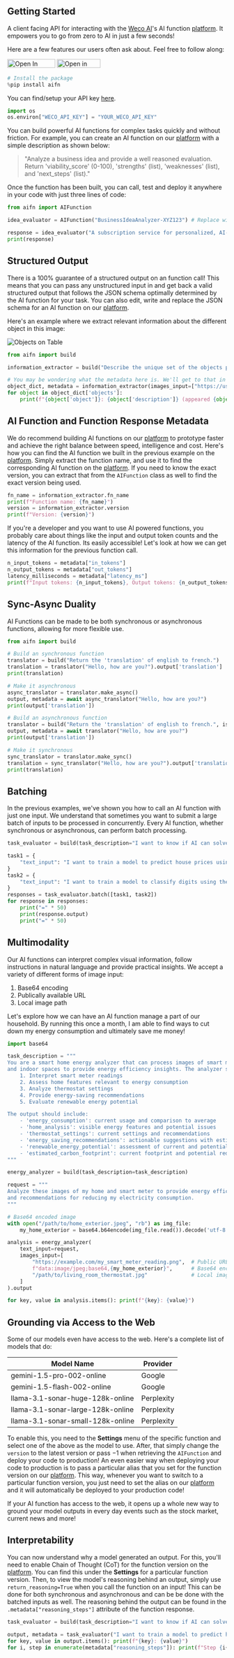 ## Getting Started

A client facing API for interacting with the [Weco AI](https://www.weco.ai/)'s AI function [platform](https://www.aifunction.com). It empowers you to go from zero to AI in just a few seconds!

Here are a few features our users often ask about. Feel free to follow along:

<a href="https://colab.research.google.com/github/WecoAI/aifn-python/blob/main/examples/cookbook.ipynb" target="_parent"><img src="https://colab.research.google.com/assets/colab-badge.svg" alt="Open In Colab" width=110 height=20/></a>
<a target="_blank" href="https://lightning.ai/new?repo_url=https%3A%2F%2Fgithub.com%2FWecoAI%2Faifn-python%2Fblob%2Fmain%2Fexamples%2Fcookbook.ipynb"><img src="https://pl-bolts-doc-images.s3.us-east-2.amazonaws.com/app-2/studio-badge.svg" alt="Open in Studio" width=100 height=20/></a>


```python
# Install the package
%pip install aifn
```

You can find/setup your API key [here](https://www.aifunction.com/account/api-keys).


```python
import os
os.environ["WECO_API_KEY"] = "YOUR_WECO_API_KEY"
```

You can build powerful AI functions for complex tasks quickly and without friction. For example, you can create an AI function on our [platform](https://www.aifunction.com/function/new) with a simple description as shown below:

> "Analyze a business idea and provide a well reasoned evaluation. Return 'viability_score' (0-100), 'strengths' (list), 'weaknesses' (list), and 'next_steps' (list)."

Once the function has been built, you can call, test and deploy it anywhere in your code with just three lines of code:


```python
from aifn import AIFunction

idea_evaluator = AIFunction("BusinessIdeaAnalyzer-XYZ123") # Replace with your actual function name

response = idea_evaluator("A subscription service for personalized, AI-generated bedtime stories for children.").output
print(response)
```

## Structured Output

There is a 100% guarantee of a structured output on an function call! This means that you can pass any unstructured input in and get back a valid structured output that follows the JSON schema optimally determined by the AI function for your task. You can also edit, write and replace the JSON schema for an AI function on our [platform](https://www.aifunction.com/).

Here's an example where we extract relevant information about the different object in this image:

![Objects on Table](https://us.images.westend61.de/0001348304i/directly-above-shot-of-various-objects-on-table-EYF01650.jpg)


```python
from aifn import build

information_extractor = build("Describe the unique set of the objects present in the image. Provide the 'object', a 'description' and 'count' of how many times that particular object appeared in the image.")

# You may be wondering what the metadata here is. We'll get to that in a second.
object_dict, metadata = information_extractor(images_input=["https://us.images.westend61.de/0001348304i/directly-above-shot-of-various-objects-on-table-EYF01650.jpg"])
for object in object_dict['objects']:
    print(f"{object['object']}: {object['description']} (appeared {object['count']} times)")
```

## AI Function and Function Response Metadata

We do recommend building AI functions on our [platform](https://www.aifunction.com/) to prototype faster and achieve the right balance between speed, intelligence and cost. Here's how you can find the AI function we built in the previous example on the [platform](https://www.aifunction.com/). Simply extract the function name, and use it to find the corresponding AI function on the [platform](https://www.aifunction.com/). If you need to know the exact version, you can extract that from the `AIFunction` class as well to find the exact version being used.


```python
fn_name = information_extractor.fn_name
print(f"Function name: {fn_name}")
version = information_extractor.version
print(f"Version: {version}")
```

If you're a developer and you want to use AI powered functions, you probably care about things like the input and output token counts and the latency of the AI function. Its easily accessible! Let's look at how we can get this information for the previous function call.


```python
n_input_tokens = metadata["in_tokens"]
n_output_tokens = metadata["out_tokens"]
latency_milliseconds = metadata["latency_ms"]
print(f"Input tokens: {n_input_tokens}, Output tokens: {n_output_tokens}, Latency: {latency_milliseconds}ms")
```

## Sync-Async Duality

AI Functions can be made to be both synchronous or asynchronous functions, allowing for more flexible use.


```python
from aifn import build

# Build an synchronous function
translator = build("Return the 'translation' of english to french.")
translation = translator("Hello, how are you?").output['translation']
print(translation)

# Make it asynchronous
async_translator = translator.make_async()
output, metadata = await async_translator("Hello, how are you?")
print(output['translation'])

# Build an asynchronous function
translator = build("Return the 'translation' of english to french.", is_async=True)
output, metadata = await translator("Hello, how are you?")
print(output['translation'])

# Make it synchronous
sync_translator = translator.make_sync()
translation = sync_translator("Hello, how are you?").output['translation']
print(translation)
```

## Batching

In the previous examples, we've shown you how to call an AI function with just one input. We understand that sometimes you want to submit a large batch of inputs to be processed in concurrently. Every AI function, whether synchronous or asynchronous, can perform batch processing.


```python
task_evaluator = build(task_description="I want to know if AI can solve a problem for me, how easy it is to arrive at a solution and whether any helpful tips for me along the way. Help me understand this through - 'feasibility', 'justification', and 'suggestions'.")

task1 = {
    "text_input": "I want to train a model to predict house prices using the Boston Housing dataset hosted on Kaggle."
}
task2 = {
    "text_input": "I want to train a model to classify digits using the MNIST dataset hosted on Kaggle using a Google Colab notebook. Attached is an example of what some of the digits would look like.",
}
responses = task_evaluator.batch([task1, task2])
for response in responses:
    print("=" * 50)
    print(response.output)
    print("=" * 50)
```

## Multimodality

Our AI functions can interpret complex visual information, follow instructions in natural language and provide practical insights. We accept a variety of different forms of image input:
1. Base64 encoding
2. Publically available URL
3. Local image path

Let's explore how we can have an AI function manage a part of our household. By running this once a month, I am able to find ways to cut down my energy consumption and ultimately save me money!


```python
import base64

task_description = """
You are a smart home energy analyzer that can process images of smart meters, home exteriors, 
and indoor spaces to provide energy efficiency insights. The analyzer should:
    1. Interpret smart meter readings
    2. Assess home features relevant to energy consumption
    3. Analyze thermostat settings
    4. Provide energy-saving recommendations
    5. Evaluate renewable energy potential

The output should include:
    - 'energy_consumption': current usage and comparison to average
    - 'home_analysis': visible energy features and potential issues
    - 'thermostat_settings': current settings and recommendations
    - 'energy_saving_recommendations': actionable suggestions with estimated savings
    - 'renewable_energy_potential': assessment of current and potential renewable energy use
    - 'estimated_carbon_footprint': current footprint and potential reduction
"""

energy_analyzer = build(task_description=task_description)

request = """
Analyze these images of my home and smart meter to provide energy efficiency insights 
and recommendations for reducing my electricity consumption.
"""

# Base64 encoded image
with open("/path/to/home_exterior.jpeg", "rb") as img_file:
    my_home_exterior = base64.b64encode(img_file.read()).decode('utf-8')

analysis = energy_analyzer(
    text_input=request,
    images_input=[
        "https://example.com/my_smart_meter_reading.png",  # Public URL
        f"data:image/jpeg;base64,{my_home_exterior}",      # Base64 encoding
        "/path/to/living_room_thermostat.jpg"              # Local image path
    ]
).output

for key, value in analysis.items(): print(f"{key}: {value}")
```

## Grounding via Access to the Web

Some of our models even have access to the web. Here's a complete list of models that do:


| Model Name                        | Provider    |
|-----------------------------------|-------------|
| gemini-1.5-pro-002-online         | Google      |
| gemini-1.5-flash-002-online       | Google      |
| llama-3.1-sonar-huge-128k-online  | Perplexity  |
| llama-3.1-sonar-large-128k-online | Perplexity  |
| llama-3.1-sonar-small-128k-online | Perplexity  |

To enable this, you need to the **Settings** menu of the specific function and select one of the above as the model to use. After, that simply change the `version` to the latest version or pass $-1$ when retrieving the `AIFunction` and deploy your code to production! An even easier way when deploying your code to production is to pass a particular alias that you set for the function version on our [platform](https://www.aifunction.com). This way, whenever you want to switch to a particular function version, you just need to set the alias on our [platform](https://www.aifunction.com) and it will automatically be deployed to your production code!

If your AI function has access to the web, it opens up a whole new way to ground your model outputs in every day events such as the stock market, current news and more!

## Interpretability

You can now understand why a model generated an output. For this, you'll need to enable Chain of Thought (CoT) for the function version on the [platform](https://www.aifunction.com). You can find this under the **Settings** for a particular function version. Then, to view the model's reasoning behind an output, simply use `return_reasoning=True` when you call the function on an input! This can be done for both synchronous and asynchronous and can be be done with the batched inputs as well. The reasoning behind the output can be found in the `.metadata["reasoning_steps"]` attribute of the function response.


```python
task_evaluator = build(task_description="I want to know if AI can solve a problem for me, how easy it is to arrive at a solution and whether any helpful tips for me along the way. Help me understand this through - 'feasibility', 'justification', and 'suggestions'.")

output, metadata = task_evaluator("I want to train a model to predict house prices using the Boston Housing dataset hosted on Kaggle.", return_reasoning=True)
for key, value in output.items(): print(f"{key}: {value}")
for i, step in enumerate(metadata["reasoning_steps"]): print(f"Step {i+1}: {step}")
```
